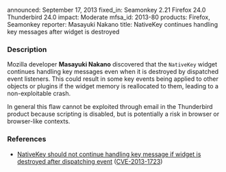 announced: September 17, 2013
fixed_in: Seamonkey 2.21
          Firefox 24.0
          Thunderbird 24.0
impact: Moderate
mfsa_id: 2013-80
products: Firefox, Seamonkey
reporter: Masayuki Nakano
title: NativeKey continues handling key messages after widget is destroyed

<h3>Description</h3>

<p>Mozilla developer <strong>Masayuki Nakano</strong> discovered that the
<code>NativeKey</code> widget continues handling key messages even when it is
destroyed by dispatched event listeners. This could result in some key events
being applied to other objects or plugins if the widget memory is reallocated to
them, leading to a non-exploitable crash. 
</p>

<p class="note">In general this flaw cannot be exploited through email in the
Thunderbird product because scripting is disabled, but is potentially a risk in
browser or browser-like contexts.</p>


<h3>References</h3>

<ul>
  <li><a href="https://bugzilla.mozilla.org/show_bug.cgi?id=891292">
       NativeKey should not continue handling key message if widget is destroyed
after dispatching event</a> (<a href="http://cve.mitre.org/cgi-bin/cvename.cgi?name=CVE-2013-1723" class="ex-ref">CVE-2013-1723</a>)</li>
</ul>



